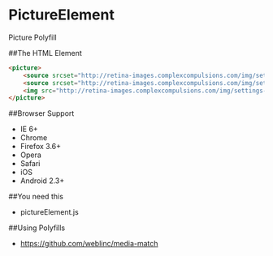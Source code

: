 PictureElement
==============

Picture Polyfill

##The HTML Element
```html
<picture>
    <source srcset="http://retina-images.complexcompulsions.com/img/settings-large.png 500w, http://retina-images.complexcompulsions.com/img/settings-small.png 600w" />
    <source srcset="http://retina-images.complexcompulsions.com/img/settings-large.png 2x" />
    <img src="http://retina-images.complexcompulsions.com/img/settings-small.png" />
</picture>
```

##Browser Support
* IE 6+
* Chrome
* Firefox 3.6+
* Opera
* Safari
* iOS 
* Android 2.3+

##You need this
* pictureElement.js

##Using Polyfills
* https://github.com/weblinc/media-match
